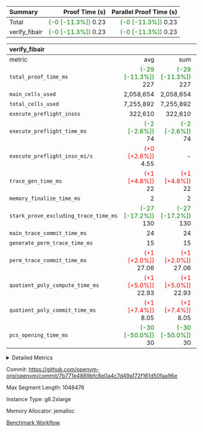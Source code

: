 | Summary | Proof Time (s) | Parallel Proof Time (s) |
|:---|---:|---:|
| Total | <span style='color: green'>(-0 [-11.3%])</span> 0.23 | <span style='color: green'>(-0 [-11.3%])</span> 0.23 |
| verify_fibair | <span style='color: green'>(-0 [-11.3%])</span> 0.23 | <span style='color: green'>(-0 [-11.3%])</span> 0.23 |


| verify_fibair |||||
|:---|---:|---:|---:|---:|
|metric|avg|sum|max|min|
| `total_proof_time_ms ` | <span style='color: green'>(-29 [-11.3%])</span> 227 | <span style='color: green'>(-29 [-11.3%])</span> 227 | <span style='color: green'>(-29 [-11.3%])</span> 227 | <span style='color: green'>(-29 [-11.3%])</span> 227 |
| `main_cells_used     ` |  2,058,654 |  2,058,654 |  2,058,654 |  2,058,654 |
| `total_cells_used    ` |  7,255,892 |  7,255,892 |  7,255,892 |  7,255,892 |
| `execute_preflight_insns` |  322,610 |  322,610 |  322,610 |  322,610 |
| `execute_preflight_time_ms` | <span style='color: green'>(-2 [-2.6%])</span> 74 | <span style='color: green'>(-2 [-2.6%])</span> 74 | <span style='color: green'>(-2 [-2.6%])</span> 74 | <span style='color: green'>(-2 [-2.6%])</span> 74 |
| `execute_preflight_insn_mi/s` | <span style='color: red'>(+0 [+2.6%])</span> 4.55 | -          | <span style='color: red'>(+0 [+2.6%])</span> 4.55 | <span style='color: red'>(+0 [+2.6%])</span> 4.55 |
| `trace_gen_time_ms   ` | <span style='color: red'>(+1 [+4.8%])</span> 22 | <span style='color: red'>(+1 [+4.8%])</span> 22 | <span style='color: red'>(+1 [+4.8%])</span> 22 | <span style='color: red'>(+1 [+4.8%])</span> 22 |
| `memory_finalize_time_ms` |  2 |  2 |  2 |  2 |
| `stark_prove_excluding_trace_time_ms` | <span style='color: green'>(-27 [-17.2%])</span> 130 | <span style='color: green'>(-27 [-17.2%])</span> 130 | <span style='color: green'>(-27 [-17.2%])</span> 130 | <span style='color: green'>(-27 [-17.2%])</span> 130 |
| `main_trace_commit_time_ms` |  24 |  24 |  24 |  24 |
| `generate_perm_trace_time_ms` |  15 |  15 |  15 |  15 |
| `perm_trace_commit_time_ms` | <span style='color: red'>(+1 [+2.0%])</span> 27.06 | <span style='color: red'>(+1 [+2.0%])</span> 27.06 | <span style='color: red'>(+1 [+2.0%])</span> 27.06 | <span style='color: red'>(+1 [+2.0%])</span> 27.06 |
| `quotient_poly_compute_time_ms` | <span style='color: red'>(+1 [+5.0%])</span> 22.93 | <span style='color: red'>(+1 [+5.0%])</span> 22.93 | <span style='color: red'>(+1 [+5.0%])</span> 22.93 | <span style='color: red'>(+1 [+5.0%])</span> 22.93 |
| `quotient_poly_commit_time_ms` | <span style='color: red'>(+1 [+7.4%])</span> 8.05 | <span style='color: red'>(+1 [+7.4%])</span> 8.05 | <span style='color: red'>(+1 [+7.4%])</span> 8.05 | <span style='color: red'>(+1 [+7.4%])</span> 8.05 |
| `pcs_opening_time_ms ` | <span style='color: green'>(-30 [-50.0%])</span> 30 | <span style='color: green'>(-30 [-50.0%])</span> 30 | <span style='color: green'>(-30 [-50.0%])</span> 30 | <span style='color: green'>(-30 [-50.0%])</span> 30 |



<details>
<summary>Detailed Metrics</summary>

|  | verify_program_compile_ms | verify_fibair_time_ms | total_cells | stark_prove_excluding_trace_time_ms | quotient_poly_compute_time_ms | quotient_poly_commit_time_ms | query phase_time_ms | perm_trace_commit_time_ms | pcs_opening_time_ms | partially_prove_time_ms | open_time_ms | main_trace_commit_time_ms | generate_perm_trace_time_ms | evaluate matrix_time_ms | eval_and_commit_quotient_time_ms | build fri inputs_time_ms | OpeningProverGpu::open_time_ms |
| --- | --- | --- | --- | --- | --- | --- | --- | --- | --- | --- | --- | --- | --- | --- | --- | --- |
|  | 6 | 227 | 65,536 | 23 | 0.14 | 0.72 | 1 | 0 | 19 | 0 | 19 | 3 | 0 | 1 | 0 | 0 | 19 | 

| air_name | rows | quotient_deg | main_cols | interactions | constraints | cells |
| --- | --- | --- | --- | --- | --- | --- |
| AccessAdapterAir<2> |  | 2 |  | 5 | 12 |  | 
| AccessAdapterAir<4> |  | 2 |  | 5 | 12 |  | 
| AccessAdapterAir<8> |  | 2 |  | 5 | 12 |  | 
| FibonacciAir | 32,768 | 1 | 2 |  | 5 | 65,536 | 
| FriReducedOpeningAir |  | 2 |  | 39 | 71 |  | 
| JalRangeCheckAir |  | 2 |  | 9 | 14 |  | 
| NativePoseidon2Air<BabyBearParameters>, 1> |  | 2 |  | 136 | 572 |  | 
| PhantomAir |  | 2 |  | 3 | 5 |  | 
| ProgramAir |  | 1 |  | 1 | 4 |  | 
| VariableRangeCheckerAir |  | 1 |  | 1 | 4 |  | 
| VmAirWrapper<AluNativeAdapterAir, FieldArithmeticCoreAir> |  | 2 |  | 15 | 27 |  | 
| VmAirWrapper<BranchNativeAdapterAir, BranchEqualCoreAir<1> |  | 2 |  | 11 | 25 |  | 
| VmAirWrapper<NativeAdapterAir<2, 0>, PublicValuesCoreAir> |  | 2 |  | 11 | 29 |  | 
| VmAirWrapper<NativeLoadStoreAdapterAir<1>, NativeLoadStoreCoreAir<1> |  | 2 |  | 15 | 20 |  | 
| VmAirWrapper<NativeLoadStoreAdapterAir<4>, NativeLoadStoreCoreAir<4> |  | 2 |  | 15 | 20 |  | 
| VmAirWrapper<NativeVectorizedAdapterAir<4>, FieldExtensionCoreAir> |  | 2 |  | 15 | 27 |  | 
| VmConnectorAir |  | 2 |  | 5 | 11 |  | 
| VolatileBoundaryAir |  | 2 |  | 7 | 19 |  | 

| group | trace_gen_time_ms | total_proof_time_ms | total_cells_used | total_cells | system_trace_gen_time_ms | stark_prove_excluding_trace_time_ms | single_trace_gen_time_ms | quotient_poly_compute_time_ms | quotient_poly_commit_time_ms | query phase_time_ms | perm_trace_commit_time_ms | pcs_opening_time_ms | partially_prove_time_ms | open_time_ms | memory_finalize_time_ms | main_trace_commit_time_ms | main_cells_used | generate_perm_trace_time_ms | fri.log_blowup | execute_preflight_time_ms | execute_preflight_insns | execute_preflight_insn_mi/s | evaluate matrix_time_ms | eval_and_commit_quotient_time_ms | build fri inputs_time_ms | OpeningProverGpu::open_time_ms |
| --- | --- | --- | --- | --- | --- | --- | --- | --- | --- | --- | --- | --- | --- | --- | --- | --- | --- | --- | --- | --- | --- | --- | --- | --- | --- | --- |
| verify_fibair | 22 | 227 | 7,255,892 | 62,474,410 | 22 | 130 | 0 | 22.93 | 8.05 | 4 | 27.06 | 30 | 43 | 30 | 2 | 24 | 2,058,654 | 15 | 1 | 74 | 322,610 | 4.55 | 11 | 31 | 0 | 30 | 

| group | air_name | rows | prep_cols | perm_cols | main_cols | cells |
| --- | --- | --- | --- | --- | --- | --- |
| verify_fibair | AccessAdapterAir<2> | 131,072 |  | 16 | 11 | 3,538,944 | 
| verify_fibair | AccessAdapterAir<4> | 65,536 |  | 16 | 13 | 1,900,544 | 
| verify_fibair | AccessAdapterAir<8> | 128 |  | 16 | 17 | 4,224 | 
| verify_fibair | FriReducedOpeningAir | 2,048 |  | 84 | 27 | 227,328 | 
| verify_fibair | JalRangeCheckAir | 32,768 |  | 28 | 12 | 1,310,720 | 
| verify_fibair | NativePoseidon2Air<BabyBearParameters>, 1> | 32,768 |  | 312 | 398 | 23,265,280 | 
| verify_fibair | PhantomAir | 16,384 |  | 12 | 6 | 294,912 | 
| verify_fibair | ProgramAir | 8,192 |  | 8 | 10 | 147,456 | 
| verify_fibair | VariableRangeCheckerAir | 262,144 | 2 | 8 | 1 | 2,359,296 | 
| verify_fibair | VmAirWrapper<AluNativeAdapterAir, FieldArithmeticCoreAir> | 262,144 |  | 36 | 29 | 17,039,360 | 
| verify_fibair | VmAirWrapper<BranchNativeAdapterAir, BranchEqualCoreAir<1> | 32,768 |  | 28 | 23 | 1,671,168 | 
| verify_fibair | VmAirWrapper<NativeLoadStoreAdapterAir<1>, NativeLoadStoreCoreAir<1> | 65,536 |  | 40 | 21 | 3,997,696 | 
| verify_fibair | VmAirWrapper<NativeLoadStoreAdapterAir<4>, NativeLoadStoreCoreAir<4> | 32,768 |  | 40 | 27 | 2,195,456 | 
| verify_fibair | VmAirWrapper<NativeVectorizedAdapterAir<4>, FieldExtensionCoreAir> | 32,768 |  | 36 | 38 | 2,424,832 | 
| verify_fibair | VmConnectorAir | 2 | 1 | 16 | 5 | 42 | 
| verify_fibair | VolatileBoundaryAir | 65,536 |  | 20 | 12 | 2,097,152 | 

| group | trace_height_constraint | weighted_sum | threshold |
| --- | --- | --- | --- |
| verify_fibair | 0 | 1,085,444 | 2,013,265,921 | 
| verify_fibair | 1 | 5,411,200 | 2,013,265,921 | 
| verify_fibair | 2 | 542,722 | 2,013,265,921 | 
| verify_fibair | 3 | 5,476,612 | 2,013,265,921 | 
| verify_fibair | 4 | 65,536 | 2,013,265,921 | 
| verify_fibair | 5 | 12,851,850 | 2,013,265,921 | 

| trace_height_constraint | threshold |
| --- | --- |
| 0 | 2,013,265,921 | 

</details>


Commit: https://github.com/openvm-org/openvm/commit/7b771e4889bfc8e0a4c7d49a172f161d50faa96e

Max Segment Length: 1048476

Instance Type: g6.2xlarge

Memory Allocator: jemalloc

[Benchmark Workflow](https://github.com/openvm-org/openvm/actions/runs/18543637017)
